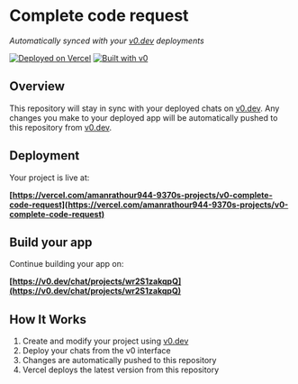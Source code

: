 # Complete code request

*Automatically synced with your [v0.dev](https://v0.dev) deployments*

[![Deployed on Vercel](https://img.shields.io/badge/Deployed%20on-Vercel-black?style=for-the-badge&logo=vercel)](https://vercel.com/amanrathour944-9370s-projects/v0-complete-code-request)
[![Built with v0](https://img.shields.io/badge/Built%20with-v0.dev-black?style=for-the-badge)](https://v0.dev/chat/projects/wr2S1zakqpQ)

## Overview

This repository will stay in sync with your deployed chats on [v0.dev](https://v0.dev).
Any changes you make to your deployed app will be automatically pushed to this repository from [v0.dev](https://v0.dev).

## Deployment

Your project is live at:

**[https://vercel.com/amanrathour944-9370s-projects/v0-complete-code-request](https://vercel.com/amanrathour944-9370s-projects/v0-complete-code-request)**

## Build your app

Continue building your app on:

**[https://v0.dev/chat/projects/wr2S1zakqpQ](https://v0.dev/chat/projects/wr2S1zakqpQ)**

## How It Works

1. Create and modify your project using [v0.dev](https://v0.dev)
2. Deploy your chats from the v0 interface
3. Changes are automatically pushed to this repository
4. Vercel deploys the latest version from this repository
